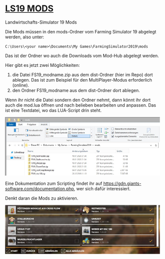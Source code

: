 # [LS19 MODS](https://github.com/omni-trash/ls19mods)
Landwirtschafts-Simulator 19 Mods


Die Mods müssen in den mods-Ordner vom Farming Simulator 19 abgelegt werden, also unter:

```
C:\Users\<your name>\Documents\My Games\FarmingSimulator2019\mods
```
Das ist der Ordner wo auch die Downloads vom Mod-Hub abgelegt werden.

Hier gibt es jetzt zwei Möglichkeiten:

1. die Datei FS19_modname.zip aus dem dist-Ordner (hier im Repo) dort ablegen. Das ist zum Beispiel für den MultiPlayer-Modus erforderlich (online).
2. den Ordner FS19_modname aus dem dist-Ordner dort ablegen. 

Wenn ihr nicht die Datei sondern den Ordner nehmt, dann könnt ihr dort auch die mod.lua öffnen und nach belieben bearbeiten und anpassen. Das ist eine Textdatei, wo das LUA-Script drin steht.

![Screenshot](./modsfolder.jpg)

Eine Dokumentation zum Scripting findet ihr auf https://gdn.giants-software.com/documentation.php, wer sich dafür interessiert.

Denkt daran die Mods zu aktivieren.

![Screenshot](./modsdlcs.jpg)
